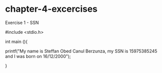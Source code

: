 # chapter-4-excercises

Exercise 1 - SSN

#include <stdio.h>

int main (){

printf("My name is Steffan Obed Canul Berzunza, my SSN is 15975385245 and I was born on 16/12/2000");


}
